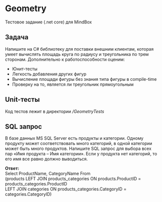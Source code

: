 # Geometry
Тестовое задание (.net core) для MindBox

## Задача
Напишите на C# библиотеку для поставки внешним клиентам, которая умеет вычислять площадь круга по радиусу и треугольника по трем сторонам. Дополнительно к работоспособности оценим:
<ul>
<li>Юнит-тесты
<li>Легкость добавления других фигур
<li>Вычисление площади фигуры без знания типа фигуры в compile-time
<li>Проверку на то, является ли треугольник прямоугольным
</ul>

## Unit-тесты
Код тестов лежит в директории <em>/GeometryTests </em>

## SQL запрос

В базе данных MS SQL Server есть продукты и категории. Одному продукту может соответствовать много категорий, в одной категории может быть много продуктов. Напишите SQL запрос для выбора всех пар «Имя продукта – Имя категории». Если у продукта нет категорий, то его имя все равно должно выводиться.

<b>Ответ:</b>
<br>Select ProductName, CategoryName From 
<br>(products LEFT JOIN products_categories ON products.ProductID = products_categories.ProductID 
<br>LEFT JOIN categories ON products_categories.CategoryID = categories.CategoryID)
